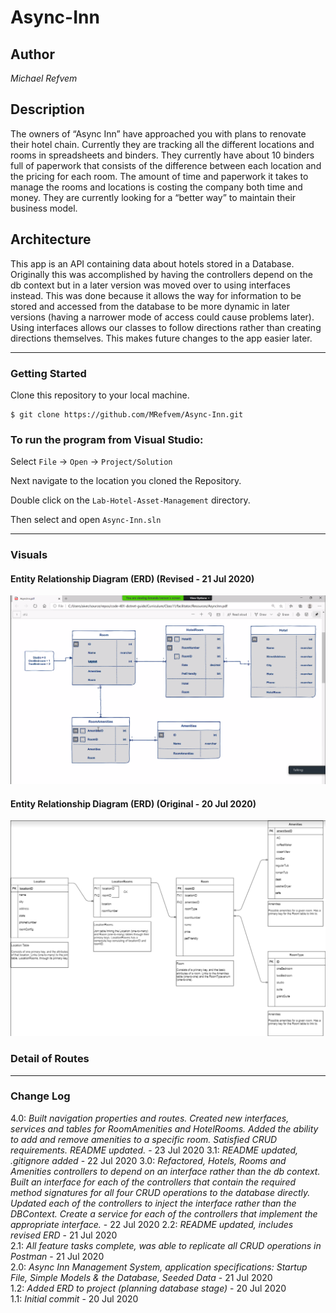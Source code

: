 # Async-Inn

## Author
*Michael Refvem*

## Description
The owners of “Async Inn” have approached you with plans to renovate their hotel chain. Currently they are tracking all the different locations and rooms in spreadsheets and binders. They currently have about 10 binders full of paperwork that consists of the difference between each location and the pricing for each room. The amount of time and paperwork it takes to manage the rooms and locations is costing the company both time and money. They are currently looking for a “better way” to maintain their business model.

## Architecture

This app is an API containing data about hotels stored in a Database. Originally this was accomplished by having the controllers depend on the db context but in a later version was moved over to using interfaces instead. This was done because it allows the way for information to be stored and accessed from the database to be more dynamic in later versions (having a narrower mode of access could cause problems later). Using interfaces allows our classes to follow directions rather than creating directions themselves. This makes future changes to the app easier later.

---

### Getting Started
Clone this repository to your local machine.

```
$ git clone https://github.com/MRefvem/Async-Inn.git
```

### To run the program from Visual Studio:
Select ```File``` -> ```Open``` -> ```Project/Solution```

Next navigate to the location you cloned the Repository.

Double click on the ```Lab-Hotel-Asset-Management``` directory.

Then select and open ```Async-Inn.sln```

---

### Visuals

#### Entity Relationship Diagram (ERD) (Revised - 21 Jul 2020)
![Entity Relationship Diagram](assets/ERD-Amanda.png)
#### Entity Relationship Diagram (ERD) (Original - 20 Jul 2020)
![Entity Relationship Diagram](assets/ERD.png)

### Detail of Routes



---

### Change Log 
4.0: *Built navigation properties and routes. Created new interfaces, services and tables for RoomAmenities and HotelRooms. Added the ability to add and remove amenities to a specific room. Satisfied CRUD requirements. README updated.* - 23 Jul 2020
3.1: *README updated, .gitignore added* - 22 Jul 2020
3.0: *Refactored, Hotels, Rooms and Amenities controllers to depend on an interface rather than the db context. Built an interface for each of the controllers that contain the required method signatures for all four CRUD operations to the database directly. Updated each of the controllers to inject the interface rather than the DBContext. Create a service for each of the controllers that implement the appropriate interface.* - 22 Jul 2020
2.2: *README updated, includes revised ERD* - 21 Jul 2020  
2.1: *All feature tasks complete, was able to replicate all CRUD operations in Postman* - 21 Jul 2020  
2.0: *Async Inn Management System, application specifications: Startup File, Simple Models & the Database, Seeded Data* - 21 Jul 2020  
1.2: *Added ERD to project (planning database stage)* - 20 Jul 2020  
1.1: *Initial commit* - 20 Jul 2020